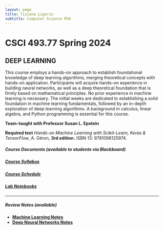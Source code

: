 ```yaml
---
layout: page
title: Tiziana Ligorio
subtitle: Computer Science PhD
---
```


 <meta name="Tiziana Ligorio" content= "Tiziana Ligorio course webpage" >

# CSCI 493.77 Spring 2024

## DEEP LEARNING



This course employs a hands-on approach to establish foundational knowledge of deep learning algorithms, merging theoretical concepts with hands-on application. Participants will acquire hands-on experience in building neural networks, as well as a deep theoretical foundation that is firmly based on mathematical principles. No prior experience in machine learning is necessary. The initial weeks are dedicated to establishing a solid foundation in machine learning fundamentals, followed by an in-depth exploration of deep learning algorithms. A background in calculus, linear algebra, and Python programming is essential for this course.

**Team-taught with Professor Susan L. Epstein**



**Required text**
*Hands-on Machine Learning with Scikit-Learn, Keras & TensorFlow*, A. Géron, **3rd edition.** ISBN 13: 9781098125974.



##### Course Documents (available to students via Blackboard)

##### 	[Course Syllabus](https://bbhosted.cuny.edu/webapps/blackboard/content/listContentEditable.jsp?content_id=_80981672_1&course_id=_2350272_1&mode=reset)

##### 	[Course Schedule](https://bbhosted.cuny.edu/webapps/blackboard/content/listContentEditable.jsp?content_id=_80981672_1&course_id=_2350272_1&mode=reset)

##### 	[Lab Notebooks](https://bbhosted.cuny.edu/webapps/blackboard/content/listContentEditable.jsp?content_id=_82176917_1&course_id=_2350272_1) 

___

##### **Review Notes** (available)

-   [**Machine Learning Notes**](https://open-ground-a37.notion.site/Machine-Learning-Notes-15e36db5afd6414b917405ae7d218efd?pvs=4)
- [**Deep Neural Networks Notes**](https://open-ground-a37.notion.site/Deep-Neural-Networks-Notes-02845faeed724f119b9f189d66f703e7?pvs=4)







